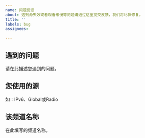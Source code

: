 ```yaml
---	
name: 问题反馈
about: 遇到源失效或者观看缓慢等问题请通过这里提交反馈，我们将尽快修复。
title: ''
labels: bug
assignees: 

---
```


## 遇到的问题	
请在此描述您遇到的问题。

## 您使用的源
如：IPv6、Global或Radio

## 该频道名称
在此填写的频道名称。
